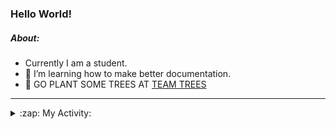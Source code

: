 ### Hello World!

##### About:
- Currently I am a student.
- 🌱 I’m learning how to make better documentation.
- 🌱 GO PLANT SOME TREES AT [TEAM TREES](https://teamtrees.org/)

---
<details>
  <summary>:zap: My Activity:</summary>
  
<!--START_SECTION:waka-->
![Code Time](http://img.shields.io/badge/Code%20Time-1%2C011%20hrs%202%20mins-blue)

**I'm a Night 🦉** 

```text
🌞 Morning    95 commits     ███░░░░░░░░░░░░░░░░░░░░░░   13.44% 
🌆 Daytime    153 commits    █████░░░░░░░░░░░░░░░░░░░░   21.64% 
🌃 Evening    218 commits    ███████░░░░░░░░░░░░░░░░░░   30.83% 
🌙 Night      241 commits    ████████░░░░░░░░░░░░░░░░░   34.09%

```
📅 **I'm Most Productive on Tuesday** 

```text
Monday       108 commits    ███░░░░░░░░░░░░░░░░░░░░░░   15.28% 
Tuesday      133 commits    ████░░░░░░░░░░░░░░░░░░░░░   18.81% 
Wednesday    78 commits     ██░░░░░░░░░░░░░░░░░░░░░░░   11.03% 
Thursday     100 commits    ███░░░░░░░░░░░░░░░░░░░░░░   14.14% 
Friday       97 commits     ███░░░░░░░░░░░░░░░░░░░░░░   13.72% 
Saturday     81 commits     ██░░░░░░░░░░░░░░░░░░░░░░░   11.46% 
Sunday       110 commits    ████░░░░░░░░░░░░░░░░░░░░░   15.56%

```


📊 **This Week I Spent My Time On** 

```text
🔥 Editors: 
VS Code                  9 hrs 17 mins       █████████████████████████   100.0%

🐱‍💻 Projects: 
CSF22                    4 hrs 22 mins       ███████████░░░░░░░░░░░░░░   47.09% 
praise-demo              2 hrs 36 mins       ███████░░░░░░░░░░░░░░░░░░   28.04% 
file-utils               2 hrs 18 mins       ██████░░░░░░░░░░░░░░░░░░░   24.87%

```


 Last Updated on 25/01/2023 09:04:02 UTC
<!--END_SECTION:waka-->
</details>
